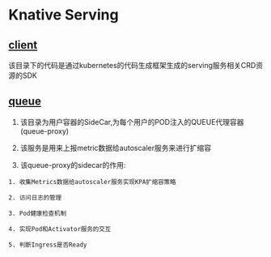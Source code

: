 # Knative Serving

## [client](./client)

该目录下的代码是通过kubernetes的代码生成框架生成的serving服务相关CRD资源的SDK

## [queue](./queue/queue代码解析.md)

1. 该目录为用户容器的SideCar,为每个用户的POD注入的QUEUE代理容器(queue-proxy)

2. 该服务是用来上报metric数据给autoscaler服务来进行扩缩容

3. 该queue-proxy的sidecar的作用:

```
1. 收集Metrics数据给autoscaler服务实现KPA扩缩容策略

2. 访问日志的管理

3. Pod健康检查机制

4. 实现Pod和Activator服务的交互

5. 判断Ingress是否Ready
```
